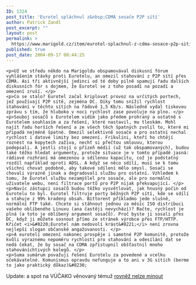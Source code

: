 ```yaml
---
ID: 1324
post_title: 'Eurotel spláchnul z&nbsp;CDMA sosače P2P sítí'
author: Patrick Zandl
post_excerpt: ""
layout: post
permalink: >
  https://www.marigold.cz/item/eurotel-splachnul-z-cdma-sosace-p2p-siti
published: true
post_date: 2004-09-17 08:44:25
---
```

	<p>Už ve středu někdo na Marigoldu obspamovával diskusní fórum vyhlášením stávky proti Eurotelu, an omezil stahování z P2P sítí přes CDMA. Asi tři aktivnější jedinci od té doby pilně spamují řadu dalších diskusních fór s dojmem, že Eurotel se z toho posadí na pozadí a omezení zruší. </p>
	<p>Co se stalo? Eurotel začal kriplovat provoz na určitých portech, jež používají P2P sítě, zejména DC. Díky tomu snížil rychlost stahování v těchto sítích na řádově 1,5 Kb/s. Následně vydal tiskovou zprávu s tím, že hluboko v noci rychlost zase povoluje na plno. </p>
	<p>Souboj sosačů s Eurotelem vidím jako předem prohraný a ostatně s Eurotelem souhlasím a za řešení, které nastavil, mu tleskám. Mohl najít řadu horších řešení a ze všech těch špatných zvolil to, které mi připadá nejméně špatné. Omezil selektivně sosače a pro ostatní nechal rychlost i datové limity bez omezení. Frikulíni, kteří ho chtějí roznést na kopytech zaživa, nechť si přečtou smlouvu, kterou podepsali. A jestli stojí o přízeň médií (už tak obspamovaných), budou také těžko hledat argumenty, protože situace je v tomto případě jasná: rádiové rozhraní má omezenou a sdílenou kapacitu, což je podstatný rozdíl například oproti ADSL. A když se něco sdílí, musí se k tomu všichni chovat podobně, aby takové sdílení mělo smysl. Sosači se chovali výrazně jinak a degradovali službu pro ostatní. Vzhledem k tomu, že Eurotel službu nezamýšlel pro sosače, ale pro normální uživatele webu, není filtrace portů pro P2P nijak překvapující. </p>
	<p>Navíc zástupci sosačů budou těžko vysvětlovat, jak hnusný počin od Eurotelu to byl. Eurotel filtruje porty běžných P2P sítí, kde se sdílí a stahuje z 99% kradený obsah. Bittorent příkladmo jede slušně, normální FTP také. Chcete si stáhnout jednou za měsíc ISO distribuci vašeho oblíbeného Linuxu (ana častěji nevychází)? Račte, rychlost je plná (a toto je oblíbený argument sosačů). Proč byste ji sosali přes DC, když ji můžete sosnout přímo ze stránek výrobce přes FTP/HTTP. Křičet <i>&#8220;Eurotel nám nedovolí krást&#8221;</i> není zrovna nejlepší slogan občanské angažovanosti. </p>
	<p>A eurotelí omezení nakonec prospěje i samotné P2P komunitě, protože kvůli výraznému nepoměru rychlostí pro stahování a odesílání dat se nedá čekat, že by sosač na CDMA zpřístupnil obšťastnil mnoho stahováníchtivých kolegů. </p>
	<p>Suma sumárum považuji řešení Eurotelu za povedené a vcelku očekávatelné. Komunismus opravdu nefunguje a to ani v 3G sítích (berme to jako praktický důkaz)&#8230;
</p>
Update: a spot na VÚČAKO věnovaný témuž <a href="http://vucako.bloguje.cz/66702_item.php">rovněž nelze minout</a>
</p>